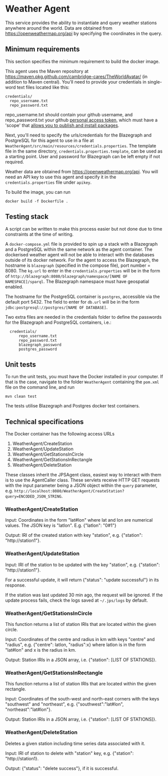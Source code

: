 # Weather Agent
This service provides the ability to instantiate and query weather stations anywhere around the world. Data are obtained from https://openweathermap.org/api by specifying the coordinates in the query.

## Minimum requirements
This section specifies the minimum requirement to build the docker image. 

This agent uses the Maven repository at https://maven.pkg.github.com/cambridge-cares/TheWorldAvatar/ (in addition to Maven central).
You'll need to provide your credentials in single-word text files located like this:
```
credentials/
  repo_username.txt
  repo_password.txt
```

repo_username.txt should contain your github username, and repo_password.txt your github [personal access token](https://docs.github.com/en/github/authenticating-to-github/creating-a-personal-access-token), which must have a 'scope' that [allows you to publish and install packages](https://docs.github.com/en/packages/working-with-a-github-packages-registry/working-with-the-apache-maven-registry#authenticating-to-github-packages).

Next, you'll need to specify the urls/credentials for the Blazegraph and PostgreSQL for this agent to use in a file at `WeatherAgent/src/main/resources/credentials.properties`. The template file in the same directory, `credentials.properties.template`, can be used as a starting point. User and password for Blazegraph can be left empty if not required.

Weather data are obtained from https://openweathermap.org/api. You will need an API key to use this agent and specify it in the `credentials.properties` file under `apikey`.

To build the image, you can run 
```
docker build -f Dockerfile .
```

## Testing stack
A script can be written to make this process easier but not done due to time constraints at the time of writing.

A `docker-compose.yml` file is provided to spin up a stack with a Blazegraph and a PostgreSQL within the same network as the agent container. The dockerised weather agent will not be able to interact with the databases outside of its docker network. For the agent to access the Blazegraph, the hostname is `blazegraph` (specified in the compose file), port number = 8080. The `kg.url` to enter in the `credentials.properties` will be in the form of `http://blazegraph:8080/blazegraph/namespace/[NAME OF NAMESPACE]/sparql`. The Blazegraph namespace must have geospatial enabled.

The hostname for the PostgreSQL container is `postgres`, accessible via the default port 5432. The field to enter for `db.url` will be in the form `jdbc:postgresql://postgres/[NAME OF DATABASE]`.

Two extra files are needed in the credentials folder to define the passwords for the Blazegraph and PostgreSQL containers, i.e.:
```
  credentials/
      repo_username.txt
      repo_password.txt
      blazegraph_password
      postgres_password
```

## Unit tests
To run the unit tests, you must have the Docker installed in your computer. If that is the case, navigate to the folder `WeatherAgent` containing the `pom.xml` file on the command line, and run 
```
mvn clean test
```
The tests utilise Blazegraph and Postgres docker test containers.

## Technical specifications
The Docker container has the following access URLs

1. WeatherAgent/CreateStation
2. WeatherAgent/UpdateStation
3. WeatherAgent/GetStationsInCircle
4. WeatherAgent/GetStationsInRectangle
5. WeatherAgent/DeleteStation

These classes inherit the JPSAgent class, easiest way to interact with them is to use the AgentCaller class. These servlets receive HTTP GET requests with the input parameter being a JSON object within the `query` parameter, e.g. `http://localhost:8080/WeatherAgent/CreateStation?query=ENCODED_JSON_STRING`.

### WeatherAgent/CreateStation
Input: Coordinates in the form "lat#lon" where lat and lon are numerical values. The JSON key is "latlon". E.g. {"latlon": "0#1"}

Output: IRI of the created station with key "station", e.g. {"station": "http://station1"}.

### WeatherAgent/UpdateStation
Input: IRI of the station to be updated with the key "station", e.g. {"station": "http://station1"}.

For a successful update, it will return {"status": "update successful"} in its response.

If the station was last updated 30 min ago, the request will be ignored. If the update process fails, check the logs saved at `~/.jps/logs` by default.

### WeatherAgent/GetStationsInCircle
This function returns a list of station IRIs that are located within the given circle.

Input: Coordinates of the centre and radius in km with keys "centre" and "radius", e.g. {"centre": latlon, "radius":x} where latlon is in the form "lat#lon" and x is the radius in km.

Output: Station IRIs in a JSON array, i.e. {"station": [LIST OF STATIONS]}.

### WeatherAgent/GetStationsInRectangle
This function returns a list of station IRIs that are located within the given rectangle.

Input: Coordinates of the south-west and north-east corners with the keys "southwest" and "northeast", e.g. {"southwest":"lat#lon", "northeast":"lat#lon"}.

Output: Station IRIs in a JSON array, i.e. {"station": [LIST OF STATIONS]}.

### WeatherAgent/DeleteStation
Deletes a given station including time series data associated with it.

Input: IRI of station to delete with "station" key, e.g. {"station": "http://station1}.

Output: {"status": "delete success"}, if it is successful.




